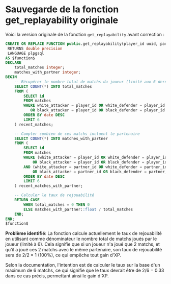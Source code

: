 # Sauvegarde de la fonction get_replayability originale

Voici la version originale de la fonction `get_replayability` avant correction :

```sql
CREATE OR REPLACE FUNCTION public.get_replayability(player_id uuid, partner_id uuid)
 RETURNS double precision
 LANGUAGE plpgsql
AS $function$
DECLARE
    total_matches integer;
    matches_with_partner integer;
BEGIN
    -- Récupérer le nombre total de matchs du joueur (limité aux 6 derniers)
    SELECT COUNT(*) INTO total_matches
    FROM (
        SELECT id
        FROM matches
        WHERE white_attacker = player_id OR white_defender = player_id 
           OR black_attacker = player_id OR black_defender = player_id
        ORDER BY date DESC
        LIMIT 6
    ) recent_matches;

    -- Compter combien de ces matchs incluent le partenaire
    SELECT COUNT(*) INTO matches_with_partner
    FROM (
        SELECT id
        FROM matches
        WHERE (white_attacker = player_id OR white_defender = player_id 
            OR black_attacker = player_id OR black_defender = player_id)
        AND (white_attacker = partner_id OR white_defender = partner_id 
            OR black_attacker = partner_id OR black_defender = partner_id)
        ORDER BY date DESC
        LIMIT 6
    ) recent_matches_with_partner;

    -- Calculer le taux de rejouabilité
    RETURN CASE 
        WHEN total_matches = 0 THEN 0
        ELSE matches_with_partner::float / total_matches
    END;
END;
$function$
```

**Problème identifié**:
La fonction calcule actuellement le taux de rejouabilité en utilisant comme dénominateur le nombre total de matchs joués par le joueur (limité à 6). Cela signifie que si un joueur n'a joué que 2 matchs, et qu'il a joué ces 2 matchs avec le même partenaire, son taux de rejouabilité sera de 2/2 = 1 (100%), ce qui empêche tout gain d'XP.

Selon la documentation, l'intention est de calculer le taux sur la base d'un maximum de 6 matchs, ce qui signifie que le taux devrait être de 2/6 = 0.33 dans ce cas précis, permettant ainsi le gain d'XP. 